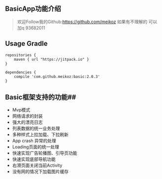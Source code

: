 ## BasicApp功能介绍
>   欢迎Follow我的Github:https://github.com/meikoz
>   如果有不理解的 可以加q 93682011

## Usage Gradle
```
repositories {
    maven { url "https://jitpack.io" }
}
```

```
dependencies {
    compile 'com.github.meikoz:basic:2.0.3'
}
```

## Basic框架支持的功能##
-   Mvp模式
-   网络请求的封装
-   强大的漂亮日志
-   列表数据的统一业务处理
-   多种样式上拉加载、下拉刷新
-   App crash 异常的处理
-   Loading页面的统一处理
-   快速实现广告轮播图、引导页功能
-   快速实现底部导航功能
-   右滑页面关闭当前Activity
-   没有网的情况下加载图片缓存


